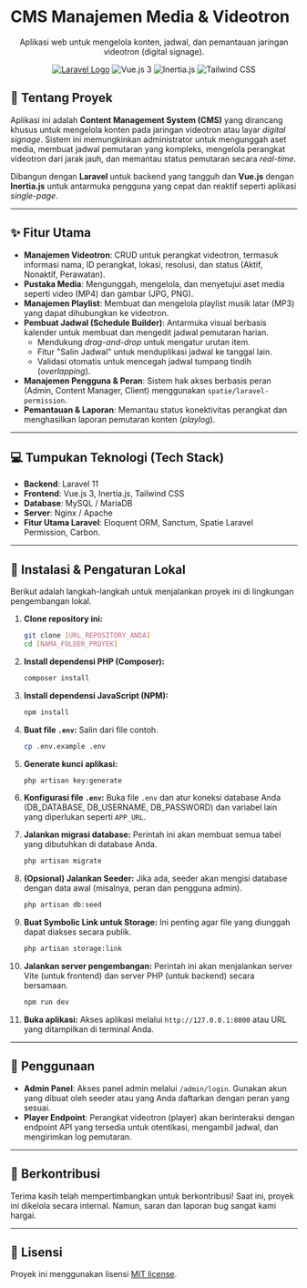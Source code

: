 # CMS Manajemen Media & Videotron

<p align="center"\>
Aplikasi web untuk mengelola konten, jadwal, dan pemantauan jaringan videotron (digital signage).
</p>


<p align="center">
    <a href="https://laravel.com" target="_blank">
    <img src="https://img.shields.io/badge/Laravel-v12-FF2D20?style=for-the-badge&logo=laravel&logoColor=white" alt="Laravel Logo"></a>
    <img src="https://img.shields.io/badge/Vue.js-3-4FC08D?style=for-the-badge\&logo=vue.js" alt="Vue.js 3"\>
    <img src="https://img.shields.io/badge/Inertia.js-8A2BE2?style=for-the-badge" alt="Inertia.js"\>
    <img src="https://img.shields.io/badge/Tailwind\_CSS-38B2AC?style=for-the-badge\&logo=tailwind-css" alt="Tailwind CSS"\>
</p\>

## 📄 Tentang Proyek

Aplikasi ini adalah **Content Management System (CMS)** yang dirancang khusus untuk mengelola konten pada jaringan videotron atau layar *digital signage*. Sistem ini memungkinkan administrator untuk mengunggah aset media, membuat jadwal pemutaran yang kompleks, mengelola perangkat videotron dari jarak jauh, dan memantau status pemutaran secara *real-time*.

Dibangun dengan **Laravel** untuk backend yang tangguh dan **Vue.js** dengan **Inertia.js** untuk antarmuka pengguna yang cepat dan reaktif seperti aplikasi *single-page*.

-----

## ✨ Fitur Utama

  - **Manajemen Videotron**: CRUD untuk perangkat videotron, termasuk informasi nama, ID perangkat, lokasi, resolusi, dan status (Aktif, Nonaktif, Perawatan).
  - **Pustaka Media**: Mengunggah, mengelola, dan menyetujui aset media seperti video (MP4) dan gambar (JPG, PNG).
  - **Manajemen Playlist**: Membuat dan mengelola playlist musik latar (MP3) yang dapat dihubungkan ke videotron.
  - **Pembuat Jadwal (Schedule Builder)**: Antarmuka visual berbasis kalender untuk membuat dan mengedit jadwal pemutaran harian.
      - Mendukung *drag-and-drop* untuk mengatur urutan item.
      - Fitur "Salin Jadwal" untuk menduplikasi jadwal ke tanggal lain.
      - Validasi otomatis untuk mencegah jadwal tumpang tindih (*overlapping*).
  - **Manajemen Pengguna & Peran**: Sistem hak akses berbasis peran (Admin, Content Manager, Client) menggunakan `spatie/laravel-permission`.
  - **Pemantauan & Laporan**: Memantau status konektivitas perangkat dan menghasilkan laporan pemutaran konten (*playlog*).

-----

## 💻 Tumpukan Teknologi (Tech Stack)

  - **Backend**: Laravel 11
  - **Frontend**: Vue.js 3, Inertia.js, Tailwind CSS
  - **Database**: MySQL / MariaDB
  - **Server**: Nginx / Apache
  - **Fitur Utama Laravel**: Eloquent ORM, Sanctum, Spatie Laravel Permission, Carbon.

-----

## 🚀 Instalasi & Pengaturan Lokal

Berikut adalah langkah-langkah untuk menjalankan proyek ini di lingkungan pengembangan lokal.

1.  **Clone repository ini:**

    ```bash
    git clone [URL_REPOSITORY_ANDA]
    cd [NAMA_FOLDER_PROYEK]
    ```

2.  **Install dependensi PHP (Composer):**

    ```bash
    composer install
    ```

3.  **Install dependensi JavaScript (NPM):**

    ```bash
    npm install
    ```

4.  **Buat file `.env`:**
    Salin dari file contoh.

    ```bash
    cp .env.example .env
    ```

5.  **Generate kunci aplikasi:**

    ```bash
    php artisan key:generate
    ```

6.  **Konfigurasi file `.env`:**
    Buka file `.env` dan atur koneksi database Anda (DB\_DATABASE, DB\_USERNAME, DB\_PASSWORD) dan variabel lain yang diperlukan seperti `APP_URL`.

7.  **Jalankan migrasi database:**
    Perintah ini akan membuat semua tabel yang dibutuhkan di database Anda.

    ```bash
    php artisan migrate
    ```

8.  **(Opsional) Jalankan Seeder:**
    Jika ada, seeder akan mengisi database dengan data awal (misalnya, peran dan pengguna admin).

    ```bash
    php artisan db:seed
    ```

9.  **Buat Symbolic Link untuk Storage:**
    Ini penting agar file yang diunggah dapat diakses secara publik.

    ```bash
    php artisan storage:link
    ```

10. **Jalankan server pengembangan:**
    Perintah ini akan menjalankan server Vite (untuk frontend) dan server PHP (untuk backend) secara bersamaan.

    ```bash
    npm run dev
    ```

11. **Buka aplikasi:**
    Akses aplikasi melalui `http://127.0.0.1:8000` atau URL yang ditampilkan di terminal Anda.

-----

## 🔧 Penggunaan

  - **Admin Panel**: Akses panel admin melalui `/admin/login`. Gunakan akun yang dibuat oleh seeder atau yang Anda daftarkan dengan peran yang sesuai.
  - **Player Endpoint**: Perangkat videotron (player) akan berinteraksi dengan endpoint API yang tersedia untuk otentikasi, mengambil jadwal, dan mengirimkan log pemutaran.

-----

## 🤝 Berkontribusi

Terima kasih telah mempertimbangkan untuk berkontribusi\! Saat ini, proyek ini dikelola secara internal. Namun, saran dan laporan bug sangat kami hargai.

-----

## 📜 Lisensi

Proyek ini menggunakan lisensi [MIT license](https://opensource.org/licenses/MIT).
